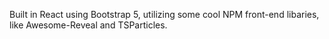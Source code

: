 Built in React using Bootstrap 5, utilizing some cool NPM front-end libaries, like Awesome-Reveal and TSParticles.
